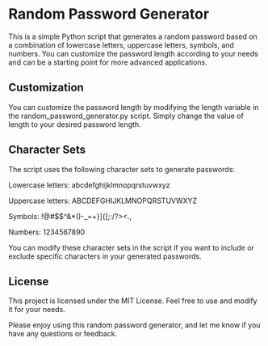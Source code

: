 # Random Password Generator

This is a simple Python script that generates a random password based on a combination of lowercase letters, uppercase letters, symbols, and numbers. You can customize the password length according to your needs and can be a starting point for more advanced applications.

## Customization

You can customize the password length by modifying the length variable in the random_password_generator.py script. Simply change the value of length to your desired password length.

## Character Sets
The script uses the following character sets to generate passwords:

Lowercase letters: abcdefghijklmnopqrstuvwxyz

Uppercase letters: ABCDEFGHIJKLMNOPQRSTUVWXYZ

Symbols: !@#$$^&*()-_=+}]{[;:/?><.,

Numbers: 1234567890

You can modify these character sets in the script if you want to include or exclude specific characters in your generated passwords.

## License
This project is licensed under the MIT License. Feel free to use and modify it for your needs.



Please enjoy using this random password generator, and let me know if you have any questions or feedback.
